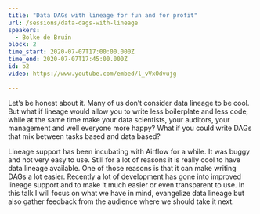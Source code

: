 ```yaml
---
title: "Data DAGs with lineage for fun and for profit"
url: /sessions/data-dags-with-lineage
speakers:
  - Bolke de Bruin
block: 2
time_start: 2020-07-07T17:00:00.000Z
time_end: 2020-07-07T17:45:00.000Z
id: b2
video: https://www.youtube.com/embed/l_vVxOdvujg

---
```


Let’s be honest about it. Many of us don’t consider data lineage to be cool. But what if lineage would allow you to write less boilerplate and less code, while at the same time make your data scientists, your auditors, your management and well everyone more happy? What if you could write DAGs that mix between tasks based and data based?
<!--more-->

Lineage support has been incubating with Airflow for a while. It was buggy and not very easy to use. Still for a lot of reasons it is really cool to have data lineage available. One of those reasons is that it can make writing DAGs a lot easier. Recently a lot of development has gone into improved lineage support and to make it much easier or even transparent to use. In this talk I will focus on what we have in mind, evangelize data lineage but also gather feedback from the audience where we should take it next.